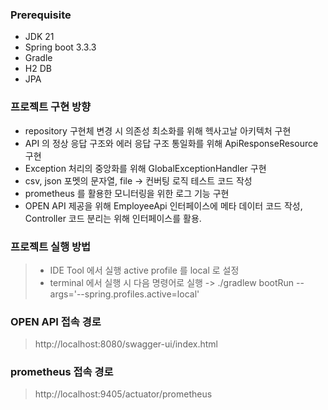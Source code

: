 
### Prerequisite
- JDK 21
- Spring boot 3.3.3
- Gradle
- H2 DB
- JPA

### 프로젝트 구현 방향 
* repository 구현체 변경 시 의존성 최소화를 위해 헥사고날 아키텍처 구현
* API 의 정상 응답 구조와 에러 응답 구조 통일화를 위해 ApiResponseResource 구현
* Exception 처리의 중앙화를 위해 GlobalExceptionHandler 구현 
* csv, json 포멧의 문자열, file -> 컨버팅 로직 테스트 코드 작성
* prometheus 를 활용한 모니터링을 위한 로그 기능 구현
* OPEN API 제공을 위해 EmployeeApi 인터페이스에 메타 데이터 코드 작성, Controller 코드 분리는 위해 인터페이스를 활용. 

### 프로젝트 실행 방법
> * IDE Tool 에서 실행 active profile 를 local 로 설정
> * terminal 에서 실행 시 다음 명령어로 실행 -> ./gradlew bootRun --args='--spring.profiles.active=local' 


### OPEN API 접속 경로
> http://localhost:8080/swagger-ui/index.html

### prometheus 접속 경로
> http://localhost:9405/actuator/prometheus
